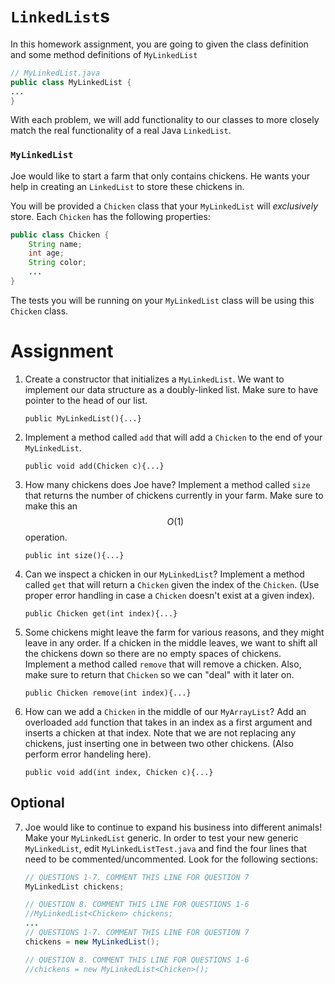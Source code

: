 # `LinkedList`s

In this homework assignment, you are going to given the class definition and some method definitions of `MyLinkedList`
```java
// MyLinkedList.java
public class MyLinkedList {
...
}
```

With each problem, we will add functionality to our classes to more closely match the real functionality of a real Java `LinkedList`.

### `MyLinkedList`

Joe would like to start a farm that only contains chickens. He wants your help in creating an `LinkedList` to store these chickens in.

You will be provided a `Chicken` class that your `MyLinkedList` will *exclusively* store. Each `Chicken` has the following properties:
```java
public class Chicken {
    String name;
    int age;
    String color;
    ...
}
```
The tests you will be running on your `MyLinkedList` class will be using this `Chicken` class.

# Assignment

1. Create a constructor that initializes a `MyLinkedList`. We want to implement our data structure as a doubly-linked list. Make sure to have pointer to the head of our list.

    `public MyLinkedList(){...}`

2. Implement a method called `add` that will add a `Chicken` to the end of your `MyLinkedList`.

    `public void add(Chicken c){...}`

3. How many chickens does Joe have? Implement a method called `size` that returns the number of chickens currently in your farm. Make sure to make this an $$O(1)$$ operation.

    `public int size(){...}`

4. Can we inspect a chicken in our `MyLinkedList`? Implement a method called `get` that will return a `Chicken` given the index of the `Chicken`. (Use proper error handling in case a `Chicken` doesn't exist at a given index).

    `public Chicken get(int index){...}`

5. Some chickens might leave the farm for various reasons, and they might leave in any order. If a chicken in the middle leaves, we want to shift all the chickens down so there are no empty spaces of chickens. Implement a method called `remove` that will remove a chicken. Also, make sure to return that `Chicken` so we can "deal" with it later on.

    `public Chicken remove(int index){...}`

6. How can we add a `Chicken` in the middle of our `MyArrayList`? Add an overloaded `add` function that takes in an index as a first argument and inserts a chicken at that index. Note that we are not replacing any chickens, just inserting one in between two other chickens. (Also perform error handeling here).

    `public void add(int index, Chicken c){...}`

## Optional

7. Joe would like to continue to expand his business into different animals! Make your `MyLinkedList` generic. In order to test your new generic `MyLinkedList`, edit `MyLinkedListTest.java` and find the four lines that need to be commented/uncommented. Look for the following sections:

    ```java
    // QUESTIONS 1-7. COMMENT THIS LINE FOR QUESTION 7
    MyLinkedList chickens;
    
    // QUESTION 8. COMMENT THIS LINE FOR QUESTIONS 1-6
    //MyLinkedList<Chicken> chickens;
    ...
    // QUESTIONS 1-7. COMMENT THIS LINE FOR QUESTION 7
    chickens = new MyLinkedList();
    
    // QUESTION 8. COMMENT THIS LINE FOR QUESTIONS 1-6
    //chickens = new MyLinkedList<Chicken>();
    ```

